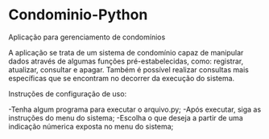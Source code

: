 # Condominio-Python
Aplicação para gerenciamento de condomínios 

A aplicação se trata de um sistema de condomínio capaz
de manipular dados através de algumas funções pré-estabelecidas,
como: registrar, atualizar, consultar e apagar.
Também é possível realizar consultas mais específicas que se 
encontram no decorrer da execução do sistema.

Instruções de configuração de uso:

-Tenha algum programa para executar o arquivo.py;
-Após executar, siga as instruções do menu do sistema;
-Escolha o que deseja a partir de uma indicação númerica 
exposta no menu do sistema;
